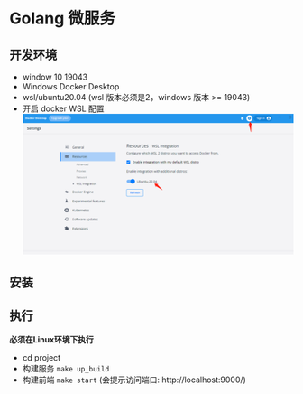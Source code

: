 # Golang 微服务

## 开发环境
  - window 10 19043
  - Windows Docker Desktop
  - wsl/ubuntu20.04  (wsl 版本必须是2，windows 版本 >= 19043)
  - 开启 docker WSL 配置
  ![docker setting](./images/docker-setting.png)

## 安装


## 执行
  **必须在Linux环境下执行**
  - cd project 
  - 构建服务 `make up_build`
  - 构建前端 `make start` (会提示访问端口: http://localhost:9000/)


